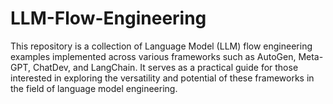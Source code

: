 # LLM-Flow-Engineering

This repository is a collection of Language Model (LLM) flow engineering examples implemented across various frameworks such as AutoGen, Meta-GPT, ChatDev, and LangChain. It serves as a practical guide for those interested in exploring the versatility and potential of these frameworks in the field of language model engineering.
